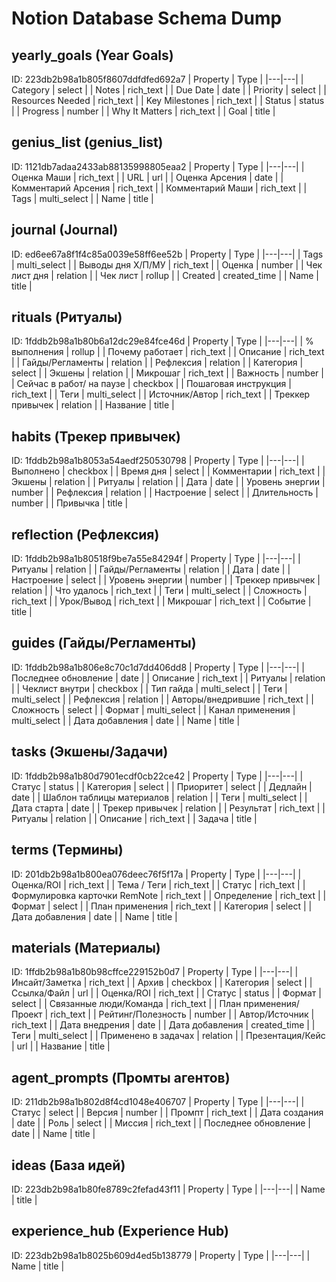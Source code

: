 # Notion Database Schema Dump
## yearly_goals (Year Goals)
ID: 223db2b98a1b805f8607ddfdfed692a7
| Property | Type |
|---|---|
| Category | select |
| Notes | rich_text |
| Due Date | date |
| Priority | select |
| Resources Needed | rich_text |
| Key Milestones | rich_text |
| Status | status |
| Progress | number |
| Why It Matters | rich_text |
| Goal | title |

## genius_list (genius_list)
ID: 1121db7adaa2433ab88135998805eaa2
| Property | Type |
|---|---|
| Оценка Маши | rich_text |
| URL | url |
| Оценка Арсения | date |
| Комментарий Арсения | rich_text |
| Комментарий Маши | rich_text |
| Tags | multi_select |
| Name | title |

## journal (Journal)
ID: ed6ee67a8f1f4c85a0039e58ff6ee52b
| Property | Type |
|---|---|
| Tags | multi_select |
| Выводы дня Х/П/МУ | rich_text |
| Оценка | number |
| Чек лист дня | relation |
| Чек лист | rollup |
| Created | created_time |
| Name | title |

## rituals (Ритуалы)
ID: 1fddb2b98a1b80b6a12dc29e84fce46d
| Property | Type |
|---|---|
| % выполнения | rollup |
| Почему работает | rich_text |
| Описание | rich_text |
| Гайды/Регламенты | relation |
| Рефлексия | relation |
| Категория | select |
| Экшены | relation |
| Микрошаг | rich_text |
| Важность | number |
| Сейчас в работ/ на паузе | checkbox |
| Пошаговая инструкция | rich_text |
| Теги | multi_select |
| Источник/Автор | rich_text |
| Треккер привычек | relation |
| Название | title |

## habits (Трекер привычек)
ID: 1fddb2b98a1b8053a54aedf250530798
| Property | Type |
|---|---|
| Выполнено | checkbox |
| Время дня | select |
| Комментарии | rich_text |
| Экшены | relation |
| Ритуалы | relation |
| Дата | date |
| Уровень энергии | number |
| Рефлексия | relation |
| Настроение | select |
| Длительность | number |
| Привычка | title |

## reflection (Рефлексия)
ID: 1fddb2b98a1b80518f9be7a55e84294f
| Property | Type |
|---|---|
| Ритуалы | relation |
| Гайды/Регламенты | relation |
| Дата | date |
| Настроение | select |
| Уровень энергии | number |
| Треккер привычек | relation |
| Что удалось | rich_text |
| Теги | multi_select |
| Сложность | rich_text |
| Урок/Вывод | rich_text |
| Микрошаг | rich_text |
| Событие | title |

## guides (Гайды/Регламенты)
ID: 1fddb2b98a1b806e8c70c1d7dd406dd8
| Property | Type |
|---|---|
| Последнее обновление | date |
| Описание | rich_text |
| Ритуалы | relation |
| Чеклист внутри | checkbox |
| Тип гайда | multi_select |
| Теги | multi_select |
| Рефлексия | relation |
| Авторы/внедрившие | rich_text |
| Сложность | select |
| Формат | multi_select |
| Канал применения | multi_select |
| Дата добавления | date |
| Name | title |

## tasks (Экшены/Задачи)
ID: 1fddb2b98a1b80d7901ecdf0cb22ce42
| Property | Type |
|---|---|
| Статус | status |
| Категория | select |
| Приоритет | select |
| Дедлайн | date |
| Шаблон таблицы материалов | relation |
| Теги | multi_select |
| Дата старта | date |
| Трекер привычек | relation |
| Результат | rich_text |
| Ритуалы | relation |
| Описание | rich_text |
| Задача | title |

## terms (Термины)
ID: 201db2b98a1b800ea076deec76f5f17a
| Property | Type |
|---|---|
| Оценка/ROI | rich_text |
| Тема / Теги | rich_text |
| Статус | rich_text |
| Формулировка карточки RemNote | rich_text |
| Определение | rich_text |
| Формат | select |
| План применения | rich_text |
| Категория | select |
| Дата добавления | date |
| Name | title |

## materials (Материалы)
ID: 1ffdb2b98a1b80b98cffce229152b0d7
| Property | Type |
|---|---|
| Инсайт/Заметка | rich_text |
| Архив | checkbox |
| Категория | select |
| Ссылка/Файл | url |
| Оценка/ROI | rich_text |
| Статус | status |
| Формат | select |
| Связанные люди/Команда | rich_text |
| План применения/Проект | rich_text |
| Рейтинг/Полезность | number |
| Автор/Источник | rich_text |
| Дата внедрения | date |
| Дата добавления | created_time |
| Теги | multi_select |
| Применено в задачах | relation |
| Презентация/Кейс | url |
| Название | title |

## agent_prompts (Промты агентов)
ID: 211db2b98a1b802d8f4cd1048e406707
| Property | Type |
|---|---|
| Статус | select |
| Версия | number |
| Промпт | rich_text |
| Дата создания | date |
| Роль | select |
| Миссия | rich_text |
| Последнее обновление | date |
| Name | title |

## ideas (База идей)
ID: 223db2b98a1b80fe8789c2fefad43f11
| Property | Type |
|---|---|
| Name | title |

## experience_hub (Experience Hub)
ID: 223db2b98a1b8025b609d4ed5b138779
| Property | Type |
|---|---|
| Name | title |

